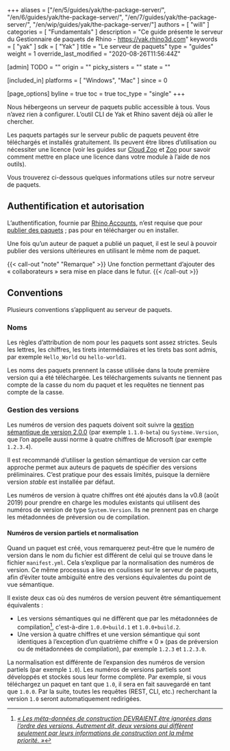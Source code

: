 +++
aliases = ["/en/5/guides/yak/the-package-server/", "/en/6/guides/yak/the-package-server/", "/en/7/guides/yak/the-package-server/", "/en/wip/guides/yak/the-package-server/"]
authors = [ "will" ]
categories = [ "Fundamentals" ]
description = "Ce guide présente le serveur du Gestionnaire de paquets de Rhino - https://yak.rhino3d.com"
keywords = [ "yak" ]
sdk = [ "Yak" ]
title = "Le serveur de paquets"
type = "guides"
weight = 1
override_last_modified = "2020-08-26T11:56:44Z"

[admin]
TODO = ""
origin = ""
picky_sisters = ""
state = ""

[included_in]
platforms = [ "Windows", "Mac" ]
since = 0

[page_options]
byline = true
toc = true
toc_type = "single"
+++

Nous hébergeons un serveur de paquets public accessible à tous. Vous n’avez rien à configurer. L’outil CLI de Yak et Rhino savent déjà où aller le chercher.

Les paquets partagés sur le serveur public de paquets peuvent être téléchargés et installés gratuitement. Ils peuvent être libres d’utilisation ou nécessiter une licence (voir les guides sur [Cloud Zoo](/guides/rhinocommon/cloudzoo/cloudzoo-overview/) et [Zoo](/guides/rhinocommon/rhinocommon-zoo-plugins/) pour savoir comment mettre en place une licence dans votre module à l’aide de nos outils).

Vous trouverez ci-dessous quelques informations utiles sur notre serveur de paquets.

## Authentification et autorisation

L’authentification, fournie par [Rhino Accounts](https://accounts.rhino3d.com), n’est requise que pour [publier des paquets](../pushing-a-package-to-the-server) ; pas pour en télécharger ou en installer.

Une fois qu’un auteur de paquet a publié un paquet, il est le seul à pouvoir publier des versions ultérieures en utilisant le même nom de paquet.

{{< call-out "note" "Remarque" >}}
Une fonction permettant d’ajouter des « collaborateurs » sera mise en place dans le futur.
{{< /call-out >}}

## Conventions

Plusieurs conventions s’appliquent au serveur de paquets.

### Noms

Les règles d’attribution de nom pour les paquets sont assez strictes. Seuls les lettres, les chiffres, les tirets intermédiaires et les tirets bas sont admis, par exemple `Hello_World` ou `hello-world1`.

Les noms des paquets prennent la casse utilisée dans la toute première version qui a été téléchargée. Les téléchargements suivants ne tiennent pas compte de la casse du nom du paquet et les requêtes ne tiennent pas compte de la casse.

### Gestion des versions

Les numéros de version des paquets doivent soit suivre la [gestion sémantique de version 2.0.0](https://semver.org/lang/fr/) (par exemple `1.1.0-beta`) ou `Système.Version`, que l’on appelle aussi norme à quatre chiffres de Microsoft (par exemple `1.2.3.4`).

Il est recommandé d’utiliser la gestion sémantique de version car cette approche permet aux auteurs de paquets de spécifier des versions préliminaires. C’est pratique pour des essais limités, puisque la dernière version _stable_ est installée par défaut.

Les numéros de version à quatre chiffres ont été ajoutés dans la v0.8 (août 2019) pour prendre en charge les modules existants qui utilisent des numéros de version de type `System.Version`. Ils ne prennent pas en charge les métadonnées de préversion ou de compilation.

#### Numéros de version partiels et normalisation

Quand un paquet est créé, vous remarquerez peut-être que le numéro de version dans le nom du fichier est différent de celui qui se trouve dans le fichier `manifest.yml`. Cela s’explique par la normalisation des numéros de version. Ce même processus a lieu en coulisses sur le serveur de paquets, afin d’éviter toute ambiguïté entre des versions équivalentes du point de vue sémantique.

Il existe deux cas où des numéros de version peuvent être sémantiquement équivalents :

* Les versions sémantiques qui ne diffèrent que par les métadonnées de compilation[^1], c'est-à-dire `1.0.0+build.1` et `1.0.0+build.2`.
* Une version à quatre chiffres et une version sémantique qui sont identiques à l’exception d’un quatrième chiffre « 0 » (pas de préversion ou de métadonnées de compilation), par exemple `1.2.3` et `1.2.3.0`.

La normalisation est différente de l’expansion des numéros de version partiels (par exemple `1.0`). Les numéros de versions partiels sont développés et stockés sous leur forme complète. Par exemple, si vous téléchargez un paquet en tant que `1.0`, il sera en fait sauvegardé en tant que `1.0.0`. Par la suite, toutes les requêtes (REST, CLI, etc.) recherchant la version `1.0` seront automatiquement redirigées.

[^1]: [_« Les méta-données de construction DEVRAIENT être ignorées dans l’ordre des versions. Autrement dit, deux versions qui diffèrent seulement par leurs informations de construction ont la même priorité. »_](https://semver.org/lang/fr/#spec-item-10)